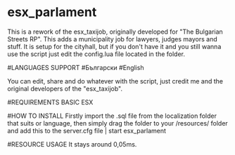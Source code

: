 # esx_parlament

This is a rework of the esx_taxijob, originally developed for "The Bulgarian Streets RP". This adds a municipality job for lawyers, judges mayors and stuff. It is setup for the cityhall, but if you don't have it and you still wanna use the script just edit the config.lua file located in the folder.

#LANGUAGES SUPPORT
#Български
#English

You can edit, share and do whatever with the script, just credit me and the original developers of the "esx_taxijob".

#REQUIREMENTS
BASIC ESX

#HOW TO INSTALL
Firstly import the .sql file from the localization folder that suits or language,
then simply drag the folder to your /resources/ folder and add this to the server.cfg file | start esx_parlament

#RESOURCE USAGE
It stays around 0,05ms.
